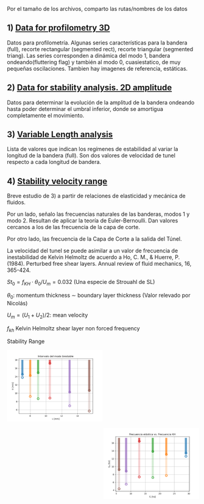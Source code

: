 Por el tamaño de los archivos, comparto las rutas/nombres de los datos

## 1) [Data for profilometry 3D](casos_3D_lista_archivos.csv)

Datos para profilometría. Algunas series características para la bandera (full), recorte rectangular (segmented rect), recorte triangular (segmented triang). Las series corresponden a dinámica del modo 1, bandera ondeando(fluttering flag) y también al modo 0, cuasiestatico, de muy pequeñas oscilaciones. Tambien hay imagenes de referencia, estáticas. 


## 2) [Data for stability analysis. 2D amplitude](casos_2D_lista_archivos.csv) 

Datos para determinar la evolución de la amplitud de la bandera ondeando hasta poder determinar el umbral inferior, donde se amortigua completamente el movimiento.


## 3) [Variable Length analysis](Estabilidad_L_variable.csv)

Lista de valores  que indican los regímenes de estabilidad al variar la longitud de la bandera (full). Son dos valores de velocidad de tunel respecto a cada longitud de bandera.

## 4) [Stability velocity range](Intervalos_estabilidad.csv)

Breve estudio de 3) a partir de relaciones de elasticidad y mecánica de fluidos.

Por un lado, señalo las frecuencias naturales de las banderas, modos 1 y modo 2. Resultan de aplicar la teoría de Euler-Bernoulli. Dan valores cercanos a los de las frecuencia de la capa de corte.

Por otro lado, las frecuencia de la Capa de Corte a la salida del Túnel.

La velocidad del tunel se puede asimilar a un valor de frecuencia de inestabilidad de Kelvin Helmoltz de acuerdo a Ho, C. M., & Huerre, P. (1984). Perturbed free shear layers. Annual review of fluid mechanics, 16, 365-424.

$St_0 = f_{KH}\cdot\theta_0/U_m = 0.032$ (Una especie de Strouahl de SL)

$\theta_0$: momentum thickness $\sim$ boundary layer thickness (Valor relevado por Nicolás)

$U_m=(U_1+U_2)/2$: mean velocity

$f_{kh}$ Kelvin Helmoltz shear layer non forced frequency

Stability Range 
<p align="left">
 <img src="/figures/stability_ranges_1.png" alt="plot stability" width="250"/> 
</p>
<p align="right">
 <img src="/figures/stability_ranges_2.png" alt="plot stability" width="250"/> 
</p>
